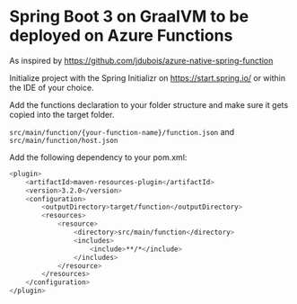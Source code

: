 # Spring Boot 3 on GraalVM to be deployed on Azure Functions

As inspired by https://github.com/jdubois/azure-native-spring-function

Initialize project with the Spring Initializr on https://start.spring.io/ or within the IDE of your choice.

Add the functions declaration to your folder structure and make sure it gets copied into the target folder.

`src/main/function/{your-function-name}/function.json` and `src/main/function/host.json`

Add the following dependency to your pom.xml:

``` bash
<plugin>
    <artifactId>maven-resources-plugin</artifactId>
    <version>3.2.0</version>
    <configuration>
        <outputDirectory>target/function</outputDirectory>
        <resources>
            <resource>
                <directory>src/main/function</directory>
                <includes>
                    <include>**/*</include>
                </includes>
            </resource>
        </resources>
    </configuration>
</plugin>
```
